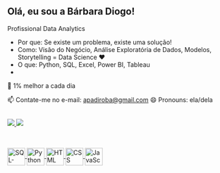 ## Olá, eu sou a Bárbara Diogo!
Profissional Data Analytics
 * Por que: Se existe um problema, existe uma solução!
 * Como: Visão do Negócio, Análise Exploratória de Dados, Modelos, Storytelling = Data Science ❤️
 * O que: Python, SQL, Excel, Power BI, Tableau
 * 
🌱 1% melhor a cada dia

📫 Contate-me no e-mail: apadiroba@gmail.com
😄 Pronouns: ela/dela

##

<div>  
  <a href="[https://github.com/bapadiro](https://www.linkedin.com/in/bapadiro"/>
  <img heigth="180em" src="https://github-readme-stats.vercel.app/api?username=bapadiro&show_icons=true&theme=radical&include_all_commits=true&count_private=true" />
  <img heigth="180em" src="https://github-readme-stats.vercel.app/api/top-langs/?username=bapadiro&layout=compact&langs_count=16&theme=radical" />
</div>

##

<div style="display: inline_block"><br>
    <img align="center" alt="SQL-MySQL" heigth="30" width="40" src="https://cdn.jsdelivr.net/gh/devicons/devicon/icons/mysql/mysql-original.svg">
    <img align="center" alt="Python" heigth="30" width="40" src="https://cdn.jsdelivr.net/gh/devicons/devicon/icons/python/python-original.svg">
    <img align="center" alt="HTML" heigth="30" width="40" src="https://cdn.jsdelivr.net/gh/devicons/devicon/icons/html5/html5-original.svg">
    <img align="center" alt="CSS" heigth="30" width="40" src="https://cdn.jsdelivr.net/gh/devicons/devicon/icons/css3/css3-original.svg">
    <img align="center" alt="JavaScript" heigth="30" width="40"           src="https://cdn.jsdelivr.net/gh/devicons/devicon/icons/javascript/javascript-original.svg">
</div>
